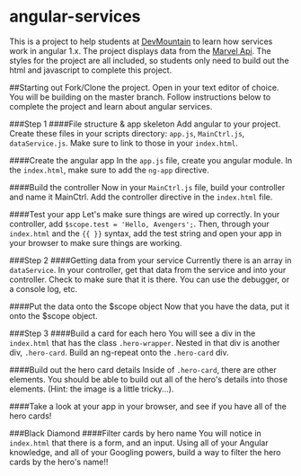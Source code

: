 # angular-services
This is a project to help students at [DevMountain](www.devmounta.in) to learn how services work in angular 1.x. The project displays data from the [Marvel Api](http://developer.marvel.com/). The styles for the project are all included, so students only need to build out the html and javascript to complete this project.

##Starting out
Fork/Clone the project. Open in your text editor of choice. You will be building on the master branch. Follow instructions below to complete the project and learn about angular services.

###Step 1
####File structure & app skeleton
Add angular to your project.
Create these files in your scripts directory: `app.js`, `MainCtrl.js`, `dataService.js`.
Make sure to link to those in your `index.html`.

####Create the angular app
In the `app.js` file, create you angular module.
In the `index.html`, make sure to add the `ng-app` directive.

####Build the controller
Now in your `MainCtrl.js` file, build your controller and name it MainCtrl.
Add the controller directive in the `index.html` file.

####Test your app
Let's make sure things are wired up correctly.
In your controller, add `$scope.test = 'Hello, Avengers';`.
Then, through your `index.html` and the `{{ }}` syntax, add the test string and open your app in your browser to make sure things are working.

###Step 2
####Getting data from your service
Currently there is an array in `dataService`. In your controller, get that data from the service and into your controller. Check to make sure that it is there. You can use the debugger, or a console log, etc.

####Put the data onto the $scope object
Now that you have the data, put it onto the $scope object.

###Step 3
####Build a card for each hero
You will see a div in the `index.html` that has the class `.hero-wrapper`. Nested in that div is another div, `.hero-card`. Build an ng-repeat onto the `.hero-card` div.

####Build out the hero card details
Inside of `.hero-card`, there are other elements. You should be able to build out all of the hero's details into those elements. (Hint: the image is a little tricky...).

####Take a look at your app in your browser, and see if you have all of the hero cards!

###Black Diamond
####Filter cards by hero name
You will notice in `index.html` that there is a form, and an input. Using all of your Angular knowledge, and all of your Googling powers, build a way to filter the hero cards by the hero's name!!
